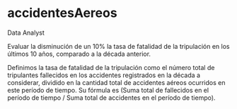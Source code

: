 # accidentesAereos
Data Analyst


Evaluar la disminución de un 10% la tasa de fatalidad de la tripulación en los últimos 10 años, comparado a la década anterior.

Definimos la tasa de fatalidad de la tripulación como el número total de tripulantes fallecidos en los accidentes registrados en la década a considerar, dividido en la cantidad total de accidentes aéreos ocurridos en este período de tiempo. Su fórmula es (Suma total de fallecidos en el período de tiempo / Suma total de accidentes en el período de tiempo).